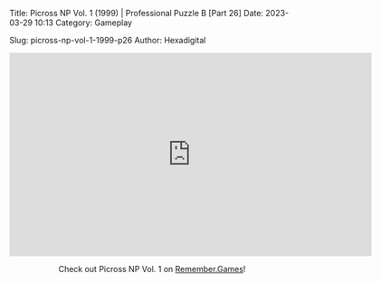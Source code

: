 Title: Picross NP Vol. 1 (1999) | Professional Puzzle B [Part 26]
Date: 2023-03-29 10:13
Category: Gameplay

Slug: picross-np-vol-1-1999-p26
Author: Hexadigital

<center><iframe src="https://www.youtube.com/embed/LkG_Rx6LdHs?feature=oembed" allow="accelerometer; autoplay; encrypted-media; gyroscope; picture-in-picture" width="640" height="360" frameborder="0"></iframe>

Check out Picross NP Vol. 1 on [Remember.Games](https://remember.games/game/6791/picross-np-vol-1/)!</center>